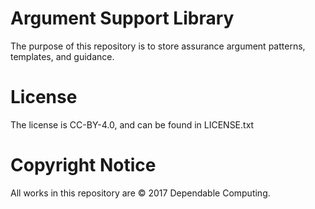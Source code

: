 # Argument Support Library #

The purpose of this repository is to store assurance argument patterns, templates, and guidance.

# License #

The license is CC-BY-4.0, and can be found in LICENSE.txt

# Copyright Notice #

All works in this repository are © 2017 Dependable Computing.


